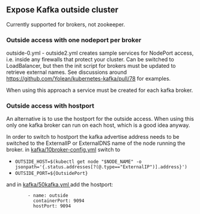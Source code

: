 ## Expose Kafka outside cluster

Currently supported for brokers, not zookeeper.

### Outside access with one nodeport per broker

outside-0.yml - outside2.yml creates sample services for NodePort access, i.e.
inside any firewalls that protect your cluster. Can be switched to LoadBalancer,
but then the init script for brokers must be updated to retrieve external names.
See discussions around https://github.com/Yolean/kubernetes-kafka/pull/78 for
examples.

When using this approach a service must be created for each kafka broker.

### Outside access with hostport

An alternative is to use the hostport for the outside access. When using this
only one kafka broker can run on each host, which is a good idea anyway.

In order to switch to hostport the kafka advertise address needs to be switched
to the ExternalIP or ExternalDNS name of the node running the broker. in
[kafka/10broker-config.yml](../kafka/10broker-config.yml) switch to

-   `OUTSIDE_HOST=$(kubectl get node "$NODE_NAME" -o jsonpath='{.status.addresses[?(@.type=="ExternalIP")].address}')`
-   `OUTSIDE_PORT=${OutsidePort}`

and in [kafka/50kafka.yml ](../kafka/50kafka.yml) add the hostport:

```
        - name: outside
          containerPort: 9094
          hostPort: 9094
```
